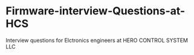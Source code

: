 # Firmware-interview-Questions-at-HCS
Interview questions for Elctronics engineers at HERO CONTROL SYSTEM LLC
